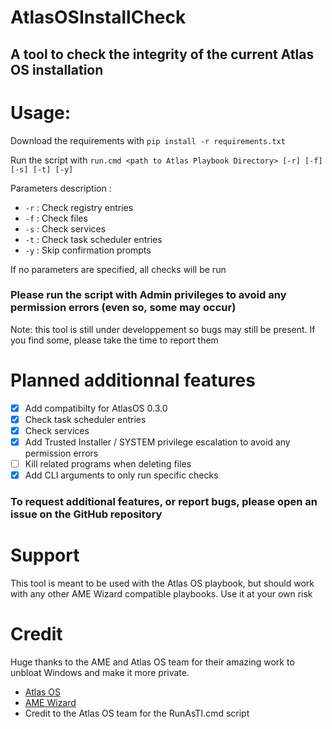 # AtlasOSInstallCheck
## A tool to check the integrity of the current Atlas OS installation

# Usage:
Download the requirements with `pip install -r requirements.txt`

Run the script with `run.cmd <path to Atlas Playbook Directory> [-r] [-f] [-s] [-t] [-y]`

Parameters description :
- `-r` : Check registry entries
- `-f` : Check files
- `-s` : Check services
- `-t` : Check task scheduler entries
- `-y` : Skip confirmation prompts

If no parameters are specified, all checks will be run

### Please run the script with Admin privileges to avoid any permission errors (even so, some may occur)

Note: this tool is still under developpement so bugs may still be present. If you find some, please take the time to report them


# Planned additionnal features
- [x] Add compatibilty for AtlasOS 0.3.0
- [x] Check task scheduler entries
- [x] Check services
- [x] Add Trusted Installer / SYSTEM privilege escalation to avoid any permission errors
- [ ] Kill related programs when deleting files
- [x] Add CLI arguments to only run specific checks

### To request additional features, or report bugs, please open an issue on the GitHub repository

# Support
This tool is meant to be used with the Atlas OS playbook, but should work with any other AME Wizard compatible playbooks. Use it at your own risk

# Credit
Huge thanks to the AME and Atlas OS team for their amazing work to unbloat Windows and make it more private.
- [Atlas OS](https://atlasos.net/)
- [AME Wizard](ameliorated.io)
- Credit to the Atlas OS team for the RunAsTI.cmd script
